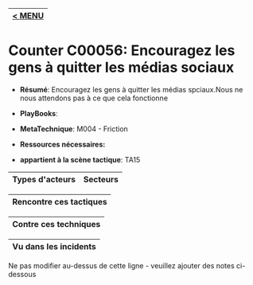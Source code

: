 |[< MENU](../README.md)|
|---|
# Counter C00056: Encouragez les gens à quitter les médias sociaux

* **Résumé**: Encouragez les gens à quitter les médias spciaux.Nous ne nous attendons pas à ce que cela fonctionne

* **PlayBooks**:

* **MetaTechnique**: M004 - Friction

* **Ressources nécessaires:**

* **appartient à la scène tactique**: TA15


|Types d'acteurs |Secteurs |
|----------- |------- |



|Rencontre ces tactiques |
|---------------------- |



|Contre ces techniques |
|------------------------- |



|Vu dans les incidents |
|----------------- |


Ne pas modifier au-dessus de cette ligne - veuillez ajouter des notes ci-dessous